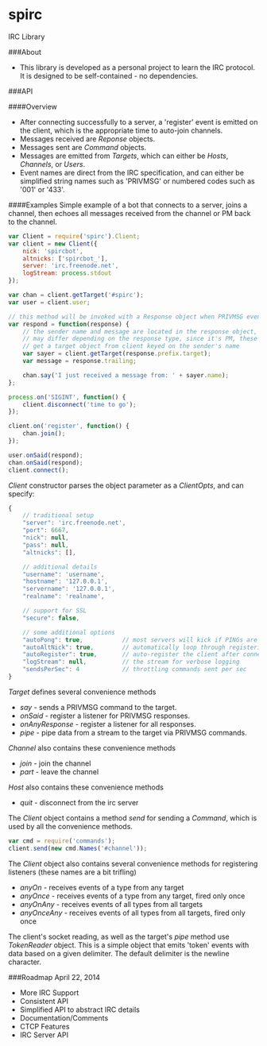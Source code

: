 spirc
=====

IRC Library

###About
* This library is developed as a personal project to learn the IRC protocol. It is designed to be self-contained - no dependencies.

###API

####Overview
* After connecting successfully to a server, a 'register' event is emitted on the client, which is the appropriate time to auto-join channels.
* Messages received are _Reponse_ objects.
* Messages sent are _Command_ objects.
* Messages are emitted from _Targets_, which can either be _Hosts_, _Channels_, or _Users_.
* Event names are direct from the IRC specification, and can either be simplified string names such as 'PRIVMSG' or numbered codes such as '001' or '433'.

####Examples
Simple example of a bot that connects to a server, joins a channel, then echoes all messages received from the channel or PM back to the channel.
```javascript
var Client = require('spirc').Client;
var client = new Client({
    nick: 'spircbot',
    altnicks: ['spircbot_'],
    server: 'irc.freenode.net',
    logStream: process.stdout
});

var chan = client.getTarget('#spirc');
var user = client.user;

// this method will be invoked with a Response object when PRIVMSG events are emitted
var respond = function(response) {
    // the sender name and message are located in the response object, which
    // may differ depending on the response type, since it's PM, these are always the case
    // get a target object from client keyed on the sender's name
    var sayer = client.getTarget(response.prefix.target);
    var message = response.trailing;

    chan.say('I just received a message from: ' + sayer.name);
};

process.on('SIGINT', function() {
    client.disconnect('time to go');
});

client.on('register', function() {
    chan.join();
});

user.onSaid(respond);
chan.onSaid(respond);
client.connect();
```

_Client_ constructor parses the object parameter as a _ClientOpts_, and can specify:
```javascript
{
	// traditional setup
	"server": 'irc.freenode.net',
	"port": 6667,
	"nick": null,
	"pass": null,
	"altnicks": [],

	// additional details 
	"username": 'username',
	"hostname": '127.0.0.1',
	"servername": '127.0.0.1',
	"realname": 'realname',

	// support for SSL
	"secure": false,

	// some additional options
	"autoPong": true,			// most servers will kick if PINGs are not replied to
	"autoAltNick": true,		// automatically loop through registering the nicks under the 'altnicks' option
	"autoRegister": true,		// auto-register the client after connecting
	"logStream": null,			// the stream for verbose logging
	"sendsPerSec": 4			// throttling commands sent per sec
}
```

_Target_ defines several convenience methods
- _say_ - sends a PRIVMSG command to the target.
- _onSaid_ - register a listener for PRIVMSG responses.
- _onAnyResponse_ - register a listener for all responses.
- _pipe_ - pipe data from a stream to the target via PRIVMSG commands.

_Channel_ also contains these convenience methods
- _join_ - join the channel
- _part_ - leave the channel

_Host_ also contains these convenience methods
- _quit_ - disconnect from the irc server

The _Client_ object contains a method _send_ for sending a _Command_, which is used by all the convenience methods.
```javascript
var cmd = require('commands');
client.send(new cmd.Names('#channel'));
```

The _Client_ object also contains several convenience methods for registering listeners (these names are a bit trifling)
- _anyOn_ - receives events of a type from any target
- _anyOnce_ - receives events of a type from any target, fired only once
- _anyOnAny_ - receives events of all types from all targets
- _anyOnceAny_ - receives events of all types from all targets, fired only once


The client's socket reading, as well as the target's _pipe_ method use _TokenReader_ object. This is a simple object that emits 'token' events with data based on a given delimiter. The default delimiter is the newline character.


###Roadmap
April 22, 2014
- More IRC Support
- Consistent API
- Simplified API to abstract IRC details
- Documentation/Comments
- CTCP Features
- IRC Server API